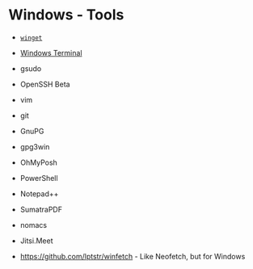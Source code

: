# Windows - Tools

* [`winget`](winget.md)
* [Windows Terminal](wt.md)
* gsudo
* OpenSSH Beta
* vim
* git
* GnuPG
* gpg3win
* OhMyPosh
* PowerShell

* Notepad++
* SumatraPDF
* nomacs
* Jitsi.Meet

* https://github.com/lptstr/winfetch - Like Neofetch, but for Windows
